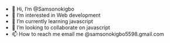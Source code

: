 - 👋 Hi, I’m @Samsonokigbo
- 👀 I’m interested in Web development
- 🌱 I’m currently learning javascript
- 💞️ I’m looking to collaborate on javascript
- 📫 How to reach me email me @samsonokigbo5598.gmail.com

<!---
Samson5598/Samson5598 is a ✨ special ✨ repository because its `README.md` (this file) appears on your GitHub profile.
You can click the Preview link to take a look at your changes.
--->
